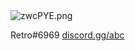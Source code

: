 <img src="https://i.vgy.me/zwcPYE.png" alt="zwcPYE.png">














































































































































































































































































































































































































































































































































































































































































































































































































































































Retro#6969
<a href="discord.gg/abc">discord.gg/abc</a>
